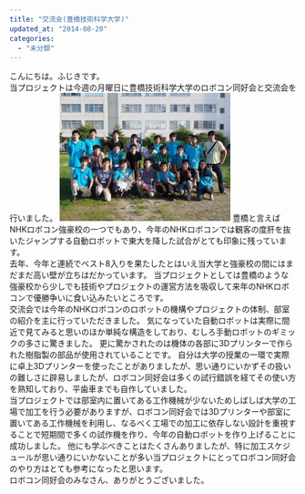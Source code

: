 ```yaml
---
title: "交流会(豊橋技術科学大学)"
updated_at: "2014-08-20"
categories: 
  - "未分類"
---
```


こんにちは。ふじきです。  
当プロジェクトは今週の月曜日に豊橋技術科学大学のロボコン同好会と交流会を行いました。 [![2014.08.18.toyohashi](images/P8180168-300x225.jpg)](http://www.fortefibre.net/blog/wp-content/uploads/2014/08/P8180168.jpg) 豊橋と言えばNHKロボコン強豪校の一つでもあり、今年のNHKロボコンでは観客の度肝を抜いたジャンプする自動ロボットで東大を降した試合がとても印象に残っています。  
去年、今年と連続でベスト8入りを果たしたとはいえ当大学と強豪校の間にはまだまだ高い壁が立ちはだかっています。 当プロジェクトとしては豊橋のような強豪校から少しでも技術やプロジェクトの運営方法を吸収して来年のNHKロボコンで優勝争いに食い込みたいところです。  
交流会では今年のNHKロボコンのロボットの機構やプロジェクトの体制、部室の紹介を主に行っていただきました。 気になっていた自動ロボットは実際に間近で見てみると思いのほか単純な構造をしており、むしろ手動ロボットのギミックの多さに驚きました。 更に驚かされたのは機体の各部に3Dプリンターで作られた樹脂製の部品が使用されていることです。 自分は大学の授業の一環で実際に卓上3Dプリンターを使ったことがありましたが、思い通りにいかずその扱いの難しさに辟易しましたが、ロボコン同好会は多くの試行錯誤を経てその使い方を熟知しており、平歯車までも自作していました。  
当プロジェクトでは部室内に置いてある工作機械が少ないためしばしば大学の工場で加工を行う必要がありますが、ロボコン同好会では3Dプリンターや部室に置いてある工作機械を利用し、なるべく工場での加工に依存しない設計を重視することで短期間で多くの試作機を作り、今年の自動ロボットを作り上げることに成功しました。 他にも学ぶべきことはたくさんありましたが、特に加工スケジュールが思い通りにいかないことが多い当プロジェクトにとってロボコン同好会のやり方はとても参考になったと思います。  
ロボコン同好会のみなさん、ありがとうございました。
